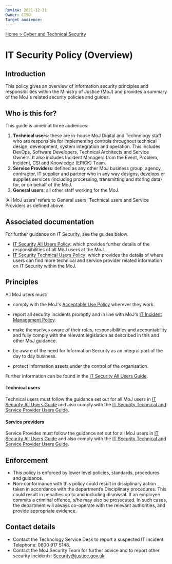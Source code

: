 ```yaml
---
Review: 2021-12-31
Owner: CISO
Target audience:
---
```


[Home > Cyber and Technical Security](../..)

[spf]: https://www.gov.uk/government/publications/security-policy-framework

# IT Security Policy (Overview)

## Introduction

This policy gives an overview of information security principles and responsibilities within the Ministry of Justice (MoJ) and provides a summary of the MoJ's related security policies and guides.

## Who is this for?

This guide is aimed at three audiences:

1. **Technical users**: these are in-house MoJ Digital and Technology staff who are responsible for implementing controls throughout technical design, development, system integration and operation. This includes DevOps, Software Developers, Technical Architects and Service Owners. It also includes Incident Managers from the Event, Problem, Incident, CSI and Knowledge (EPICK) Team.
2. **Service Providers**: defined as any other MoJ business group, agency, contractor, IT supplier and partner who in any way designs, develops or supplies services (including processing, transmitting and storing data) for, or on behalf of the MoJ.
3. **General users**: all other staff working for the MoJ.

'All MoJ users' refers to General users, Technical users and Service Providers as defined above.

## Associated documentation

For further guidance on IT Security, see the guides below.

* [IT Security All Users Policy](https://github.com/ministryofjustice/security-guidance/blob/Local/policies/it-security-all-users-policy.md): which provides further details of the responsibilities of all MoJ users at the MoJ.
* [IT Security Technical Users Policy](https://github.com/ministryofjustice/security-guidance/blob/Local/policies/it-security-technical-users-guide.md): which provides the details of where users can find more technical and service provider related information on IT Security within the MoJ.

## Principles

All MoJ users must:

- comply with the MoJ's [Acceptable Use Policy](https://github.com/ministryofjustice/security-guidance/blob/Local/policies/acceptable-use-policy.md) wherever they work.

- report all security incidents promptly and in line with MoJ's [IT Incident Management Policy](https://intranet.justice.gov.uk/guidance/security/it-computer-security/ict-security-policy-framework/it-incident-management-policy/).

- make themselves aware of their roles, responsibilities and accountability and fully comply with the relevant legislation as described in this
and other MoJ guidance.

- be aware of the need for Information Security as an integral part of the day to day business.

- protect information assets under the control of the organisation.  

Further information can be found in the [IT Security All Users Guide](https://github.com/ministryofjustice/security-guidance/blob/Local/policies/it-security-all-users-guide.md).

#### Technical users

Technical users must follow the guidance set out for all MoJ users in [IT Security All Users Guide](https://github.com/ministryofjustice/security-guidance/blob/Local/policies/it-security-all-users-guide.md) and also comply with the [IT Security Technical and Service Provider Users Guide](https://github.com/ministryofjustice/security-guidance/blob/Local/policies/it-security-technical-and-service-provider-users-guide.md).

#### Service providers

Service Provides must follow the guidance set out for all MoJ users in [IT Security All Users Guide](https://github.com/ministryofjustice/security-guidance/blob/Local/policies/it-security-all-users-guide.md) and also comply with the [IT Security Technical and Service Provider Users Guide](https://github.com/ministryofjustice/security-guidance/blob/Local/policies/it-security-technical-and-service-provider-users-guide.md).

## Enforcement
- This policy is enforced by lower level policies, standards, procedures and guidance.
- Non-conformance with this policy could result in disciplinary action taken in accordance with the department’s Disciplinary procedures. This could result in penalties up to and including dismissal. If an employee commits a criminal offence, s/he may also be prosecuted. In such cases, the department will always co-operate with the relevant authorities, and provide appropriate evidence.

## Contact details

- Contact the Technology Service Desk to report a suspected IT incident: Telephone: 0800 917 5148.
- Contact the MoJ Security Team for further advice and to report other security incidents: [Security@justice.gov.uk](mailto:Security@justice.gov.uk)
